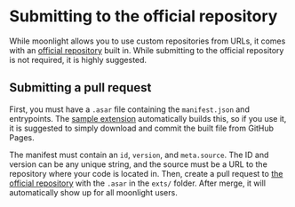 # Submitting to the official repository

While moonlight allows you to use custom repositories from URLs, it comes with an [official repository][extensions] built in. While submitting to the official repository is not required, it is highly suggested.

## Submitting a pull request

First, you must have a `.asar` file containing the `manifest.json` and entrypoints. The [sample extension](/docs/ext-dev/getting-started) automatically builds this, so if you use it, it is suggested to simply download and commit the built file from GitHub Pages.

The manifest must contain an `id`, `version`, and `meta.source`. The ID and version can be any unique string, and the source must be a URL to the repository where your code is located in. Then, create a pull request to [the official repository][extensions] with the `.asar` in the `exts/` folder. After merge, it will automatically show up for all moonlight users.

[extensions]: <https://github.com/moonlight-mod/extensions>

